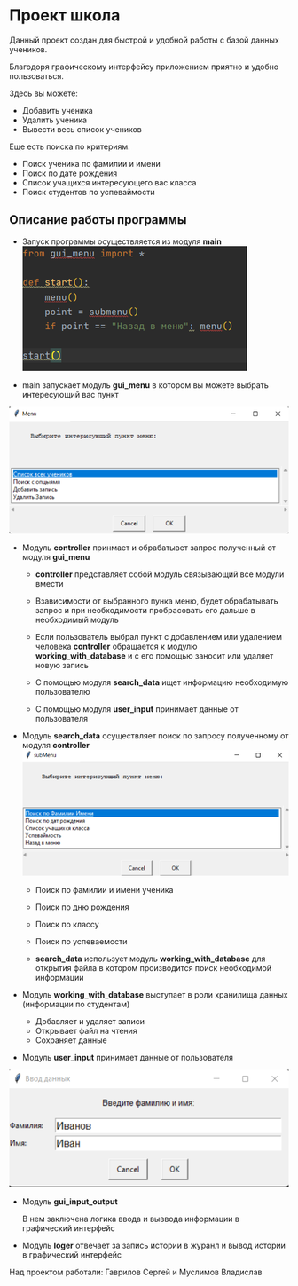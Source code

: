 # Проект школа
Данный проект создан для быстрой и удобной работы с базой данных учеников.

Благодоря графическому интерфейсу приложением приятно и удобно пользоваться.
 
Здесь вы можете:
* Добавить ученика
* Удалить ученика
* Вывести весь список учеников

Еще есть поиска по критериям:
+ Поиск ученика по фамилии и имени
+ Поиск по дате рождения
+ Список учащихся интересующего вас класса
+ Поиск студентов по успеваймости
 
## Описание работы программы
+ Запуск программы осуществляется из модуля **main**
![Модуль main](imeges/mian.png)

+ main запускает модуль **gui_menu** 
в котором вы можете выбрать интересующий вас пункт

![Модуль menu](imeges/menu.png)

+ Модуль **controller** принмает и обрабатывет запрос полученный от модуля **gui_menu** 

    + **controller** представляет собой модуль связывающий все модули вмести   
    
    + Взависимости от выбранного пунка меню, будет
    обрабатывать запрос и при необходимости пробрасовать его дальше в необходимый модуль
    
    + Если пользователь выбрал пункт с добавлением или удалением человека
    **controller** обращается к модулю **working_with_database**
    и с его помощью заносит или удаляет новую запись
    
   + С помощью модуля **search_data** ищет информацию необходимую пользователю
   + С помощью модуля **user_input** принимает данные от пользователя
        
+ Модуль **search_data** осуществляет поиск по запросу полученному от модуля **controller**
![Модуль search_data](imeges/search_data.png)
    + Поиск по фамилии и имени ученика
    + Поиск по дню рождения
    + Поиск по классу 
    + Поиск по успеваемости
    
    + **search_data** использует модуль **working_with_database** 
      для открытия файла в котором производится поиск необходимой информации
      
+ Модуль **working_with_database** выступает в роли 
    хранилища данных (информации по студентам)
    
    + Добавляет и удаляет записи
    + Открывает файл на чтения   
    + Сохраняет данные 
    
+ Модуль **user_input** принимает данные от пользователя

![Модуль user_input](imeges/user_input.png)

+ Модуль **gui_input_output**
    
    В нем заключена логика ввода и выввода информации в графический интерфейс

+ Модуль **loger** отвечает за запись истории в журанл и вывод истории в графический интерфейс

Над проектом работали:
Гаврилов Сергей и Муслимов Владислав 